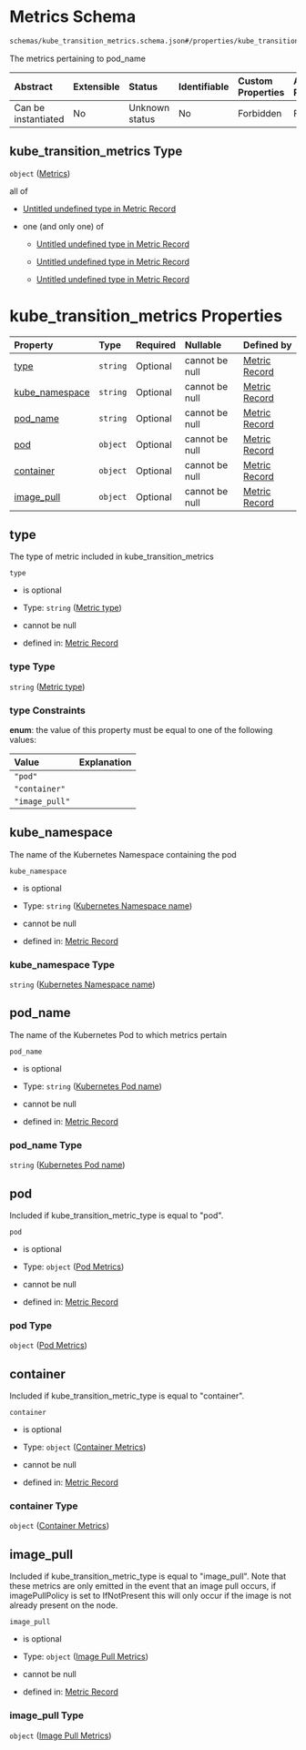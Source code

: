 # Metrics Schema

```txt
schemas/kube_transition_metrics.schema.json#/properties/kube_transition_metrics
```

The metrics pertaining to pod\_name

| Abstract            | Extensible | Status         | Identifiable | Custom Properties | Additional Properties | Access Restrictions | Defined In                                                                                            |
| :------------------ | :--------- | :------------- | :----------- | :---------------- | :-------------------- | :------------------ | :---------------------------------------------------------------------------------------------------- |
| Can be instantiated | No         | Unknown status | No           | Forbidden         | Forbidden             | none                | [kube\_transition\_metrics.schema.json\*](kube_transition_metrics.schema.json "open original schema") |

## kube\_transition\_metrics Type

`object` ([Metrics](kube_transition_metrics-properties-metrics.md))

all of

* [Untitled undefined type in Metric Record](kube_transition_metrics-properties-metrics-allof-0.md "check type definition")

* one (and only one) of

  * [Untitled undefined type in Metric Record](kube_transition_metrics-properties-metrics-allof-1-oneof-0.md "check type definition")

  * [Untitled undefined type in Metric Record](kube_transition_metrics-properties-metrics-allof-1-oneof-1.md "check type definition")

  * [Untitled undefined type in Metric Record](kube_transition_metrics-properties-metrics-allof-1-oneof-2.md "check type definition")

# kube\_transition\_metrics Properties

| Property                           | Type     | Required | Nullable       | Defined by                                                                                                                                                                                                      |
| :--------------------------------- | :------- | :------- | :------------- | :-------------------------------------------------------------------------------------------------------------------------------------------------------------------------------------------------------------- |
| [type](#type)                      | `string` | Optional | cannot be null | [Metric Record](kube_transition_metrics-properties-metrics-properties-metric-type.md "schemas/kube_transition_metrics.schema.json#/properties/kube_transition_metrics/properties/type")                         |
| [kube\_namespace](#kube_namespace) | `string` | Optional | cannot be null | [Metric Record](kube_transition_metrics-properties-metrics-properties-kubernetes-namespace-name.md "schemas/kube_transition_metrics.schema.json#/properties/kube_transition_metrics/properties/kube_namespace") |
| [pod\_name](#pod_name)             | `string` | Optional | cannot be null | [Metric Record](kube_transition_metrics-properties-metrics-properties-kubernetes-pod-name.md "schemas/kube_transition_metrics.schema.json#/properties/kube_transition_metrics/properties/pod_name")             |
| [pod](#pod)                        | `object` | Optional | cannot be null | [Metric Record](kube_transition_metrics-properties-metrics-properties-pod-metrics.md "schemas/kube_transition_metrics.schema.json#/properties/kube_transition_metrics/properties/pod")                          |
| [container](#container)            | `object` | Optional | cannot be null | [Metric Record](kube_transition_metrics-properties-metrics-properties-container-metrics.md "schemas/kube_transition_metrics.schema.json#/properties/kube_transition_metrics/properties/container")              |
| [image\_pull](#image_pull)         | `object` | Optional | cannot be null | [Metric Record](kube_transition_metrics-properties-metrics-properties-image-pull-metrics.md "schemas/kube_transition_metrics.schema.json#/properties/kube_transition_metrics/properties/image_pull")            |

## type

The type of metric included in kube\_transition\_metrics

`type`

* is optional

* Type: `string` ([Metric type](kube_transition_metrics-properties-metrics-properties-metric-type.md))

* cannot be null

* defined in: [Metric Record](kube_transition_metrics-properties-metrics-properties-metric-type.md "schemas/kube_transition_metrics.schema.json#/properties/kube_transition_metrics/properties/type")

### type Type

`string` ([Metric type](kube_transition_metrics-properties-metrics-properties-metric-type.md))

### type Constraints

**enum**: the value of this property must be equal to one of the following values:

| Value          | Explanation |
| :------------- | :---------- |
| `"pod"`        |             |
| `"container"`  |             |
| `"image_pull"` |             |

## kube\_namespace

The name of the Kubernetes Namespace containing the pod

`kube_namespace`

* is optional

* Type: `string` ([Kubernetes Namespace name](kube_transition_metrics-properties-metrics-properties-kubernetes-namespace-name.md))

* cannot be null

* defined in: [Metric Record](kube_transition_metrics-properties-metrics-properties-kubernetes-namespace-name.md "schemas/kube_transition_metrics.schema.json#/properties/kube_transition_metrics/properties/kube_namespace")

### kube\_namespace Type

`string` ([Kubernetes Namespace name](kube_transition_metrics-properties-metrics-properties-kubernetes-namespace-name.md))

## pod\_name

The name of the Kubernetes Pod to which metrics pertain

`pod_name`

* is optional

* Type: `string` ([Kubernetes Pod name](kube_transition_metrics-properties-metrics-properties-kubernetes-pod-name.md))

* cannot be null

* defined in: [Metric Record](kube_transition_metrics-properties-metrics-properties-kubernetes-pod-name.md "schemas/kube_transition_metrics.schema.json#/properties/kube_transition_metrics/properties/pod_name")

### pod\_name Type

`string` ([Kubernetes Pod name](kube_transition_metrics-properties-metrics-properties-kubernetes-pod-name.md))

## pod

Included if kube\_transition\_metric\_type is equal to "pod".

`pod`

* is optional

* Type: `object` ([Pod Metrics](kube_transition_metrics-properties-metrics-properties-pod-metrics.md))

* cannot be null

* defined in: [Metric Record](kube_transition_metrics-properties-metrics-properties-pod-metrics.md "schemas/kube_transition_metrics.schema.json#/properties/kube_transition_metrics/properties/pod")

### pod Type

`object` ([Pod Metrics](kube_transition_metrics-properties-metrics-properties-pod-metrics.md))

## container

Included if kube\_transition\_metric\_type is equal to "container".

`container`

* is optional

* Type: `object` ([Container Metrics](kube_transition_metrics-properties-metrics-properties-container-metrics.md))

* cannot be null

* defined in: [Metric Record](kube_transition_metrics-properties-metrics-properties-container-metrics.md "schemas/kube_transition_metrics.schema.json#/properties/kube_transition_metrics/properties/container")

### container Type

`object` ([Container Metrics](kube_transition_metrics-properties-metrics-properties-container-metrics.md))

## image\_pull

Included if kube\_transition\_metric\_type is equal to "image\_pull". Note that these metrics are only emitted in the event that an image pull occurs, if imagePullPolicy is set to IfNotPresent this will only occur if the image is not already present on the node.

`image_pull`

* is optional

* Type: `object` ([Image Pull Metrics](kube_transition_metrics-properties-metrics-properties-image-pull-metrics.md))

* cannot be null

* defined in: [Metric Record](kube_transition_metrics-properties-metrics-properties-image-pull-metrics.md "schemas/kube_transition_metrics.schema.json#/properties/kube_transition_metrics/properties/image_pull")

### image\_pull Type

`object` ([Image Pull Metrics](kube_transition_metrics-properties-metrics-properties-image-pull-metrics.md))
